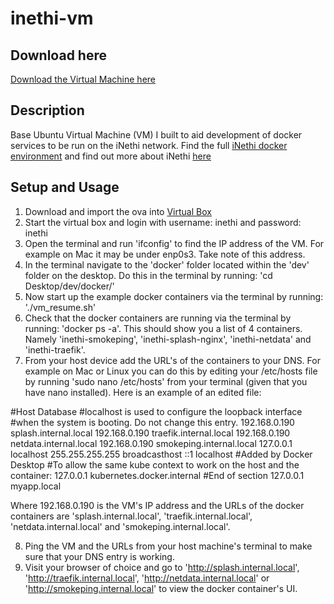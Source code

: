 # inethi-vm
## Download here
[Download the Virtual Machine here](https://drive.google.com/drive/folders/18oZQE0x_e755D2oNJ7frNiGfTxlYc2D5?usp=sharing)
## Description
Base Ubuntu Virtual Machine (VM) I built to aid development of docker services to be run on the iNethi network. Find the full [iNethi docker environment](https://github.com/iNethi/docker-master) and find out more about iNethi [here](https://www.inethi.org.za)
## Setup and Usage
1. Download and import the ova into [Virtual Box](https://www.virtualbox.org)
2. Start the virtual box and login with username: inethi and password: inethi
3. Open the terminal and run 'ifconfig' to find the IP address of the VM. For example on Mac it may be under enp0s3. Take note of this address.
4. In the terminal navigate to the 'docker' folder located within the 'dev' folder on the desktop. Do this in the terminal by running: 'cd Desktop/dev/docker/'
5. Now start up the example docker containers via the terminal by running: './vm_resume.sh'
6. Check that the docker containers are running via the terminal by running: 'docker ps -a'. This should show you a list of 4 containers. Namely 'inethi-smokeping', 'inethi-splash-nginx', 'inethi-netdata' and 'inethi-traefik'.
7. From your host device add the URL's of the containers to your DNS. For example on Mac or Linux you can do this by editing your /etc/hosts file by running 'sudo nano /etc/hosts' from your terminal (given that you have nano installed). Here is an example of an edited file:

#Host Database
#localhost is used to configure the loopback interface
#when the system is booting.  Do not change this entry.
192.168.0.190   splash.internal.local
192.168.0.190   traefik.internal.local
192.168.0.190   netdata.internal.local
192.168.0.190   smokeping.internal.local
127.0.0.1       localhost
255.255.255.255 broadcasthost
::1             localhost
#Added by Docker Desktop
#To allow the same kube context to work on the host and the container:
127.0.0.1 kubernetes.docker.internal
#End of section
127.0.0.1       myapp.local

Where 192.168.0.190 is the VM's IP address and the URLs of the docker containers are 'splash.internal.local', 'traefik.internal.local', 'netdata.internal.local' and 'smokeping.internal.local'.

8. Ping the VM and the URLs from your host machine's terminal to make sure that your DNS entry is working.
9. Visit your browser of choice and go to 'http://splash.internal.local', 'http://traefik.internal.local', 'http://netdata.internal.local' or 'http://smokeping.internal.local' to view the docker container's UI.
